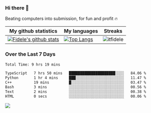 ### Hi there 👋
<p>Beating computers into submission, for fun and profit 🔥</p>

|My github statistics|My languages|Streaks|
|-|-|-|
|[![Fidele's github stats](https://github-readme-stats.vercel.app/api?username=itfidele&count_private=true&show_icons=true&theme=dark&hide_title=true)](https://github.com/itfidele)|[![Top Langs](https://github-readme-stats.vercel.app/api/top-langs/?username=itfidele&show_icons=true&langs_count=8&theme=dark&layout=compact&hide_title=true)](https://github.com/itfidele)|![itfidele](https://github-readme-streak-stats.herokuapp.com/?user=itfidele&theme=dark)

### Over the Last 7 Days
<!--START_SECTION:waka-->

```txt
Total Time: 9 hrs 19 mins

TypeScript   7 hrs 50 mins   █████████████████████░░░░   84.06 %
Python       1 hr 4 mins     ███░░░░░░░░░░░░░░░░░░░░░░   11.47 %
C++          19 mins         █░░░░░░░░░░░░░░░░░░░░░░░░   03.47 %
Bash         3 mins          ░░░░░░░░░░░░░░░░░░░░░░░░░   00.56 %
Text         2 mins          ░░░░░░░░░░░░░░░░░░░░░░░░░   00.38 %
HTML         0 secs          ░░░░░░░░░░░░░░░░░░░░░░░░░   00.06 %
```

<!--END_SECTION:waka-->



![](https://komarev.com/ghpvc/?username=itfidele)
